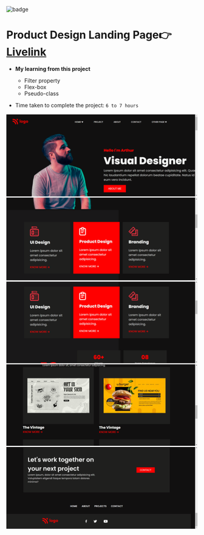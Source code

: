 ![badge](https://img.shields.io/badge/Live--class-Project-yellowgreen)

# Product Design Landing Page👉 [Livelink](S)

- **My learning from this project**

  - Filter property
  - Flex-box
  - Pseudo-class

- Time taken to complete the project: `6 to 7 hours`

![screeshot-1](./screenshots/Screenshot%20(76).png)
![screenshot-2](./screenshots/Screenshot%20(77).png)
![screenshot-3](./screenshots/Screenshot%20(78).png)
![screenshot-4](./screenshots/Screenshot%20(79).png)
![screenshot-5](./screenshots/Screenshot%20(80).png)